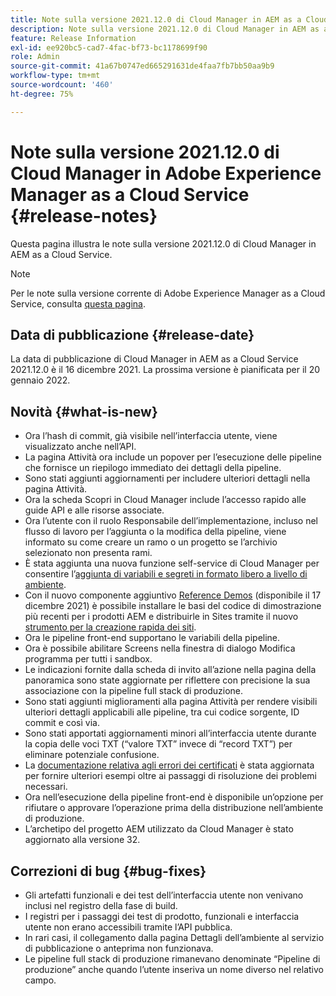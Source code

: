 ```yaml
---
title: Note sulla versione 2021.12.0 di Cloud Manager in AEM as a Cloud Service
description: Note sulla versione 2021.12.0 di Cloud Manager in AEM as a Cloud Service.
feature: Release Information
exl-id: ee920bc5-cad7-4fac-bf73-bc1178699f90
role: Admin
source-git-commit: 41a67b0747ed665291631de4faa7fb7bb50aa9b9
workflow-type: tm+mt
source-wordcount: '460'
ht-degree: 75%

---
```


# Note sulla versione 2021.12.0 di Cloud Manager in Adobe Experience Manager as a Cloud Service {#release-notes}

Questa pagina illustra le note sulla versione 2021.12.0 di Cloud Manager in AEM as a Cloud Service.

>[!NOTE]
>
>Per le note sulla versione corrente di Adobe Experience Manager as a Cloud Service, consulta [questa pagina](/help/release-notes/release-notes-cloud/release-notes-current.md).

## Data di pubblicazione {#release-date}

La data di pubblicazione di Cloud Manager in AEM as a Cloud Service 2021.12.0 è il 16 dicembre 2021. La prossima versione è pianificata per il 20 gennaio 2022.

## Novità {#what-is-new}

* Ora l’hash di commit, già visibile nell’interfaccia utente, viene visualizzato anche nell’API.
* La pagina Attività ora include un popover per l’esecuzione delle pipeline che fornisce un riepilogo immediato dei dettagli della pipeline.
* Sono stati aggiunti aggiornamenti per includere ulteriori dettagli nella pagina Attività.
* Ora la scheda Scopri in Cloud Manager include l’accesso rapido alle guide API e alle risorse associate.
* Ora l’utente con il ruolo Responsabile dell’implementazione, incluso nel flusso di lavoro per l’aggiunta o la modifica della pipeline, viene informato su come creare un ramo o un progetto se l’archivio selezionato non presenta rami.
* È stata aggiunta una nuova funzione self-service di Cloud Manager per consentire l’[aggiunta di variabili e segreti in formato libero a livello di ambiente](/help/implementing/cloud-manager/environment-variables.md).
* Con il nuovo componente aggiuntivo [Reference Demos](/help/journey-sites/demos-add-on/overview.md) (disponibile il 17 dicembre 2021) è possibile installare le basi del codice di dimostrazione più recenti per i prodotti AEM e distribuirle in Sites tramite il nuovo [strumento per la creazione rapida dei siti](/help/journey-sites/quick-site/overview.md).
* Ora le pipeline front-end supportano le variabili della pipeline.
* Ora è possibile abilitare Screens nella finestra di dialogo Modifica programma per tutti i sandbox.
* Le indicazioni fornite dalla scheda di invito all’azione nella pagina della panoramica sono state aggiornate per riflettere con precisione la sua associazione con la pipeline full stack di produzione.
* Sono stati aggiunti miglioramenti alla pagina Attività per rendere visibili ulteriori dettagli applicabili alle pipeline, tra cui codice sorgente, ID commit e così via.
* Sono stati apportati aggiornamenti minori all’interfaccia utente durante la copia delle voci TXT (“valore TXT” invece di “record TXT”) per eliminare potenziale confusione.
* La [documentazione relativa agli errori dei certificati](/help/implementing/cloud-manager/managing-ssl-certifications/add-ssl-certificate.md#certificate-errors) è stata aggiornata per fornire ulteriori esempi oltre ai passaggi di risoluzione dei problemi necessari.
* Ora nell’esecuzione della pipeline front-end è disponibile un’opzione per rifiutare o approvare l’operazione prima della distribuzione nell’ambiente di produzione.
* L’archetipo del progetto AEM utilizzato da Cloud Manager è stato aggiornato alla versione 32.


## Correzioni di bug {#bug-fixes}

* Gli artefatti funzionali e dei test dell’interfaccia utente non venivano inclusi nel registro della fase di build.
* I registri per i passaggi dei test di prodotto, funzionali e interfaccia utente non erano accessibili tramite l’API pubblica.
* In rari casi, il collegamento dalla pagina Dettagli dell’ambiente al servizio di pubblicazione o anteprima non funzionava.
* Le pipeline full stack di produzione rimanevano denominate “Pipeline di produzione” anche quando l’utente inseriva un nome diverso nel relativo campo.
